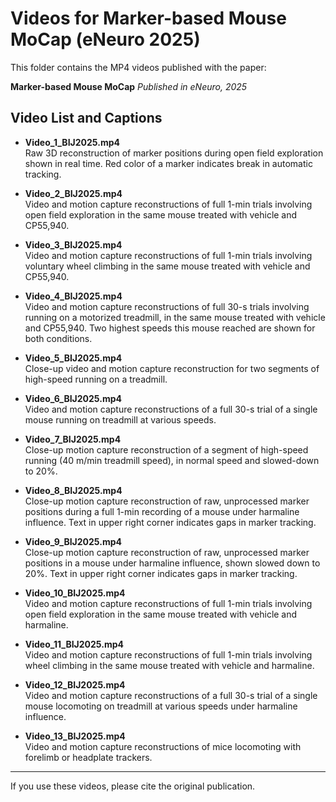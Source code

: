 # Videos for Marker-based Mouse MoCap (eNeuro 2025)

This folder contains the MP4 videos published with the paper:

**Marker-based Mouse MoCap**
*Published in eNeuro, 2025*

## Video List and Captions

- **Video_1_BIJ2025.mp4**  
  Raw 3D reconstruction of marker positions during open field exploration shown in real time. Red color of a marker indicates break in automatic tracking.

- **Video_2_BIJ2025.mp4**  
  Video and motion capture reconstructions of full 1-min trials involving open field exploration in the same mouse treated with vehicle and CP55,940.

- **Video_3_BIJ2025.mp4**  
  Video and motion capture reconstructions of full 1-min trials involving voluntary wheel climbing in the same mouse treated with vehicle and CP55,940.

- **Video_4_BIJ2025.mp4**  
  Video and motion capture reconstructions of full 30-s trials involving running on a motorized treadmill, in the same mouse treated with vehicle and CP55,940. Two highest speeds this mouse reached are shown for both conditions.

- **Video_5_BIJ2025.mp4**  
  Close-up video and motion capture reconstruction for two segments of high-speed running on a treadmill.

- **Video_6_BIJ2025.mp4**  
  Video and motion capture reconstructions of a full 30-s trial of a single mouse running on treadmill at various speeds.

- **Video_7_BIJ2025.mp4**  
  Close-up motion capture reconstruction of a segment of high-speed running (40 m/min treadmill speed), in normal speed and slowed-down to 20%.

- **Video_8_BIJ2025.mp4**  
  Close-up motion capture reconstruction of raw, unprocessed marker positions during a full 1-min recording of a mouse under harmaline influence. Text in upper right corner indicates gaps in marker tracking.

- **Video_9_BIJ2025.mp4**  
  Close-up motion capture reconstruction of raw, unprocessed marker positions in a mouse under harmaline influence, shown slowed down to 20%. Text in upper right corner indicates gaps in marker tracking.

- **Video_10_BIJ2025.mp4**  
  Video and motion capture reconstructions of full 1-min trials involving open field exploration in the same mouse treated with vehicle and harmaline.

- **Video_11_BIJ2025.mp4**  
  Video and motion capture reconstructions of full 1-min trials involving wheel climbing in the same mouse treated with vehicle and harmaline.

- **Video_12_BIJ2025.mp4**  
  Video and motion capture reconstructions of a full 30-s trial of a single mouse locomoting on treadmill at various speeds under harmaline influence.

- **Video_13_BIJ2025.mp4**  
  Video and motion capture reconstructions of mice locomoting with forelimb or headplate trackers.

---

If you use these videos, please cite the original publication.

